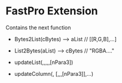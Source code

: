 FastPro Extension
=================

Contains the next function

* Bytes2List(cBytes) —> aList // [[R,G,B],...]

* List2Bytes(aList) —> cBytes // "RGBA...."

* updateList(<aList>,<cCommand>,<cSelection>,<nPara1>,<nPara2>,[nPara3])

* updateColumn(<aList>, [<cCommand>,<nPara1>,<nPara2>,[nPara3]],…)